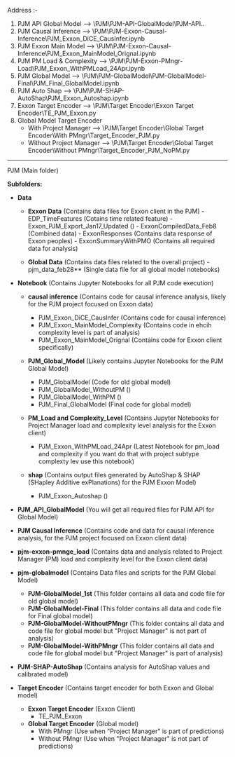 Address :-
1. PJM API Global Model        -->   \PJM\PJM-API-GlobalModel\PJM-API\..
2. PJM Causal Inference        -->   \PJM\PJM-Exxon-Causal-Inference\PJM_Exxon_DiCE_CausInfer.ipynb
3. PJM Exxon Main Model        -->   \PJM\PJM-Exxon-Causal-Inference\PJM_Exxon_MainModel_Orignal.ipynb
4. PJM PM Load & Complexity    -->   \PJM\PJM-Exxon-PMngr-Load\PJM_Exxon_WithPMLoad_24Apr.ipynb
5. PJM Global Model            -->   \PJM\PJM-GlobalModel\PJM-GlobalModel-Final\PJM_Final_GlobalModel.ipynb
6. PJM Auto Shap               -->   \PJM\PJM-SHAP-AutoShap\PJM_Exxon_Autoshap.ipynb
7. Exxon Target Encoder        -->   \PJM\Target Encoder\Exxon Target Encoder\TE_PJM_Exxon.py
8. Global Model Target Encoder  
   - With Project Manager      -->   \PJM\Target Encoder\Global Target Encoder\With PMngr\Target_Encoder_PJM.py
   - Without Project Manager   -->   \PJM\Target Encoder\Global Target Encoder\Without PMngr\Target_Encoder_PJM_NoPM.py


-------------------------------------------------------------------------------------------------------------------------------------------------

PJM (Main folder)

**Subfolders:**

* **Data**
    * **Exxon Data** (Contains data files for Exxon client in the PJM)
            - EDP_TimeFeatures (Cotains time related feature)
            - Exxon_PJM_Export_Jan17_Updated ()
            - ExxonCompiledData_Feb8 (Combined data)
            - ExxonResponses (Contains data response of Exxon peoples)
            - ExxonSummaryWithPMO (Contains all required data for analysis)
            
    * **Global Data** (Contains data files related to the overall project)
            - pjm_data_feb28** (Single data file for all global model notebooks)
            
* **Notebook** (Contains Jupyter Notebooks for all PJM  code execution)
    * **causal inference** (Contains code for causal inference analysis, likely for the PJM project focused on Exxon data)
        - PJM_Exxon_DiCE_CausInfer (Contains code for causal inference) 
        - PJM_Exxon_MainModel_Complexity (Contains code in ehcih complexity level is part of analysis)
        - PJM_Exxon_MainModel_Orignal (Contains code for Exxon client specifically)
        
    * **PJM_Global_Model** (Likely contains Jupyter Notebooks for the PJM Global Model)
        - PJM_GlobalModel (Code for old global model) 
        - PJM_GlobalModel_WithoutPM ()
        - PJM_GlobalModel_WithPM ()
        - PJM_Final_GlobalModel (Final code for global model)
        
    * **PM_Load and Complexity_Level** (Contains Jupyter Notebooks for Project Manager load and complexity level analysis for the Exxon client)
        -  PJM_Exxon_WithPMLoad_24Apr (Latest Notebook for pm_load and complexity if you want do that with project subtype complexty lev use this notebook)
        
    * **shap** (Contains output files generated by AutoShap & SHAP (SHapley Additive exPlanations) for the PJM Exxon Model)
        - PJM_Exxon_Autoshap ()
        
* **PJM_API_GlobalModel** (You will get all required files for PJM API for Global Model)
    
* **PJM Causal Inference** (Contains code and data for causal inference analysis, for the PJM project focused on Exxon client data)

* **pjm-exxon-pmnge_load** (Contains data and analysis related to Project Manager (PM) load and complexity level for the Exxon client data)
    
* **pjm-globalmodel** (Contains Data files and scripts for the PJM Global Model)
    * **PJM-GlobalModel_1st** (This folder contains all data and code file for old global model)
    * **PJM-GlobalModel-Final** (This folder contains all data and code file for Final global model)
    * **PJM-GlobalModel-WithoutPMngr** (This folder contains all data and code file for global model but "Project Manager" is not part of analysis)
    * **PJM-GlobalModel-WithPMngr** (This folder contains all data and code file for global model but "Project Manager" is part of analysis)

* **PJM-SHAP-AutoShap** (Contains analysis for AutoShap values and calibrated model)
    
* **Target Encoder** (Contains target encoder for both Exxon and Global model)
    * **Exxon Target Encoder** (Exxon Client)
        - TE_PJM_Exxon
    * **Global Target Encoder** (Global model)
        - With PMngr (Use when "Project Manager" is part of predictions)
        - Without PMngr (Use when "Project Manager" is not part of predictions)
